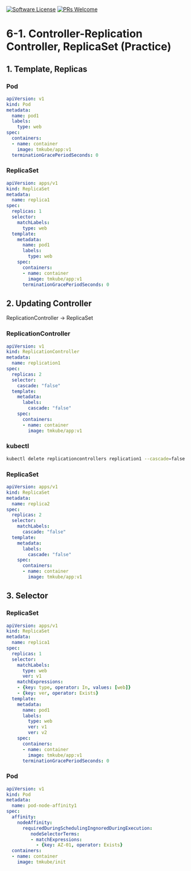 [![Software License](https://img.shields.io/badge/license-MIT-brightgreen.svg?style=flat-square)](LICENSE)
[![PRs Welcome](https://img.shields.io/badge/PRs-welcome-brightgreen.svg?style=flat-square)](http://makeapullrequest.com)

# 6-1. Controller-Replication Controller, ReplicaSet (Practice)

## 1. Template, Replicas
 
### Pod
```yaml
apiVersion: v1
kind: Pod
metadata:
  name: pod1
  labels:
    type: web
spec:
  containers:
  - name: container
    image: tmkube/app:v1
  terminationGracePeriodSeconds: 0
```

### ReplicaSet
```yaml
apiVersion: apps/v1
kind: ReplicaSet
metadata:
  name: replica1
spec:
  replicas: 1
  selector:
    matchLabels:
      type: web
  template:
    metadata:
      name: pod1
      labels:
        type: web
    spec:
      containers:
      - name: container
        image: tmkube/app:v1
      terminationGracePeriodSeconds: 0
```

## 2. Updating Controller
ReplicationController -> ReplicaSet

### ReplicationController
```yaml
apiVersion: v1
kind: ReplicationController
metadata:
  name: replication1
spec:
  replicas: 2
  selector:
    cascade: "false"
  template:
    metadata:
      labels:
        cascade: "false"
    spec:
      containers:
      - name: container
        image: tmkube/app:v1
```

### kubectl
```sh
kubectl delete replicationcontrollers replication1 --cascade=false
```

### ReplicaSet
```yaml
apiVersion: apps/v1
kind: ReplicaSet
metadata:
  name: replica2
spec:
  replicas: 2
  selector:
    matchLabels:
      cascade: "false"
  template:
    metadata:
      labels:
        cascade: "false"
    spec:
      containers:
      - name: container
        image: tmkube/app:v1
```


## 3. Selector


### ReplicaSet
```yaml
apiVersion: apps/v1
kind: ReplicaSet
metadata:
  name: replica1
spec:
  replicas: 1
  selector:
    matchLabels:
      type: web
      ver: v1
    matchExpressions:
    - {key: type, operator: In, values: [web]}
    - {key: ver, operator: Exists}
  template:
    metadata:
      name: pod1
      labels:
        type: web
        ver: v1
        ver: v2
    spec:
      containers:
      - name: container
        image: tmkube/app:v1
      terminationGracePeriodSeconds: 0
```

### Pod
```yaml
apiVersion: v1
kind: Pod
metadata:
  name: pod-node-affinity1
spec:
  affinity:
    nodeAffinity:
      requiredDuringSchedulingIngnoredDuringExecution:
	     nodeSelectorTerms:
	     - matchExpressions:
  	       - {key: AZ-01, operator: Exists}
  containers:
  - name: container
    image: tmkube/init
```
